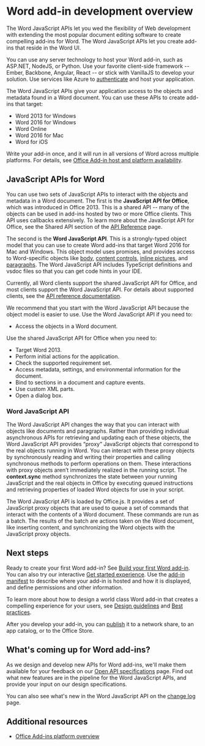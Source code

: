 
# Word add-in development overview

<!-- This should start with an introduction to add-ins for Word. Talk about extending the functionality of Word and the "shapes" available - content, add-in commands. Imagine that this topic begins right after the "Types of Office Add-ins" section of the Platform overview topic. (We might replace the content in "Word, Excel, and PowerPoint Add-ins that extend functionality" with links to these client-specific landing pages.) If someone wants to extend Word, what things do they want to know at a high level? Show examples, images, etc. -->

The Word JavaScript APIs let you wed the flexibility of Web development with extending the most popular document editing software to create compelling add-ins for Word. The Word JavaScript APIs let you create add-ins that reside in the Word UI. <!-- Replace this para, which is focused on the APIs, with the broader overview mentioned in previous comment. -->

You can use any server technology to host your Word add-in, such as ASP.NET, NodeJS, or Python. Use your favorite client-side framework -- Ember, Backbone, Angular, React -- or stick with VanillaJS to develop your solution. Use services like Azure to [authenticate](../develop/use-the-oauth-authorization-framework-in-an-office-add-in.md) and host your application.

The Word JavaScript APIs give your application access to the objects and metadata found in a Word document. You can use these APIs to create add-ins that target:

* Word 2013 for Windows
* Word 2016 for Windows
* Word Online
* Word 2016 for Mac
* Word for iOS

Write your add-in once, and it will run in all versions of Word across multiple platforms. For details, see [Office Add-in host and platform availability](https://dev.office.com/add-in-availability).

## JavaScript APIs for Word

You can use two sets of JavaScript APIs to interact with the objects and metadata in a Word document. The first is the **JavaScript API for Office**, which was introduced in Office 2013. This is a shared API -- many of the objects can be used in add-ins hosted by two or more Office clients. This API uses callbacks extensively. To learn more about the JavaScript API for Office, see the Shared API section of the [API Reference](https://dev.office.com/reference/add-ins/javascript-api-for-office?product=word) page. <!-- Unfortunately, the filtering doesn't work at the individual API topic level. --> 

The second is the **Word JavaScript API**. This is a strongly-typed object model that you can use to create Word add-ins that target Word 2016 for Mac and Windows. This object model uses promises, and provides access to Word-specific objects like [body](../../reference/word/body.md), [content controls](../../reference/word/contentcontrol.md), [inline pictures](../../reference/word/inlinepicture.md), and [paragraphs](../../reference/word/paragraph.md). The Word JavaScript API includes TypeScript definitions and vsdoc files so that you can get code hints in your IDE.

Currently, all Word clients support the shared JavaScript API for Office, and most clients support the Word JavaScript API. For details about supported clients, see the [API reference documentation](https://dev.office.com/reference/add-ins/word/paragraphcollection?product=word).

We recommend that you start with the Word JavaScript API because the object model is easier to use. Use the Word JavaScript API if you need to:

* Access the objects in a Word document.

Use the shared JavaScript API for Office when you need to:

* Target Word 2013.
* Perform initial actions for the application.
* Check the supported requirement set.
* Access metadata, settings, and environmental information for the document.
* Bind to sections in a document and capture events.
* Use custom XML parts.
* Open a dialog box.

### Word JavaScript API

The Word JavaScript API changes the way that you can interact with objects like documents and paragraphs. Rather than providing individual asynchronous APIs for retrieving and updating each of these objects, the Word JavaScript API provides “proxy” JavaScript objects that correspond to the real objects running in Word. You can interact with these proxy objects by synchronously reading and writing their properties and calling synchronous methods to perform operations on them. These interactions with proxy objects aren’t immediately realized in the running script. The **context.sync** method synchronizes the state between your running JavaScript and the real objects in Office by executing queued instructions and retrieving properties of loaded Word objects for use in your script.

The Word JavaScript API is loaded by Office.js. <!-- I think this paragraph essentially says the same thing as the previous; combine? -->It provides a set of JavaScript proxy objects that are used to queue a set of commands that interact with the contents of a Word document. These commands are run as a batch. The results of the batch are actions taken on the Word document, like inserting content, and synchronizing the Word objects with the JavaScript proxy objects.

## Next steps

<!-- We should think about providing more clear next steps instead of lumping links together in an Additional resources section. -->

Ready to create your first Word add-in? See [Build your first Word add-in](word-add-ins.md). You can also try our interactive [Get started experience](http://dev.office.com/getting-started/addins?product=Word). Use the [add-in manifest](../overview/add-in-manifests.md) to describe where your add-in is hosted and how it is displayed, and define permissions and other information. 

<!-- We should add something here about design/best practices as another next step, like this... -->
To learn more about how to design a world class Word add-in that creates a compelling experience for your users, see [Design guidelines](../design/add-in-design.md) and [Best practices](../design/add-in-development-best-practices.md). 

After you develop your add-in, you can [publish](../publish/publish.md) it to a network share, to an app catalog, or to the Office Store.

## What's coming up for Word add-ins? <!-- Suggest a more clear/enticing heading here. -->

As we design and develop new APIs for Word add-ins, we'll make them available for your feedback on our [Open API specifications](../../reference/openspec.md) page. Find out what new features are in the pipeline for the Word JavaScript APIs, and provide your input on our design specifications.

You can also see what's new in the Word JavaScript API on the [change log](http://dev.office.com/changelog) page.


## Additional resources


* [Office Add-ins platform overview](../overview/office-add-ins.md)

